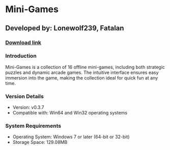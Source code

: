 # **Mini-Games**
## Developed by: **Lonewolf239**, **Fatalan**
### **[Download link](https://base-escape.ru/downloads/Setup_Mini_Games.exe)**

### Introduction
Mini-Games is a collection of 16 offline mini-games, including both strategic puzzles and dynamic arcade games. The intuitive interface ensures easy immersion into the game, making the collection ideal for quick fun at any time.

### Version Details
- Version: v0.3.7
- Compatible with: Win64 and Win32 operating systems

### System Requirements
- Operating System: Windows 7 or later (64-bit or 32-bit)
- Storage Space: 129.08MB
